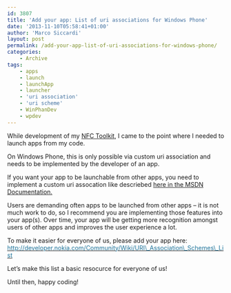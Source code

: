 ```yaml
---
id: 3807
title: 'Add your app: List of uri associations for Windows Phone'
date: '2013-11-10T05:58:41+01:00'
author: 'Marco Siccardi'
layout: post
permalink: /add-your-app-list-of-uri-associations-for-windows-phone/
categories:
    - Archive
tags:
    - apps
    - launch
    - launchApp
    - launcher
    - 'uri association'
    - 'uri scheme'
    - WinPhanDev
    - wpdev
---
```


While development of my [NFC Toolkit](http://www.windowsphone.com/s?appid=2c33cb7d-c97b-4204-aa8b-1e8712718519), I came to the point where I needed to launch apps from my code.

On Windows Phone, this is only possible via custom uri association and needs to be implemented by the developer of an app.

If you want your app to be launchable from other apps, you need to implement a custom uri assocation like descriebed [here in the MSDN Documentation.](http://msdn.microsoft.com/en-us/library/windowsphone/develop/jj206987(v=vs.105).aspx#BKMK_URIassociations)

Users are demanding often apps to be launched from other apps – it is not much work to do, so I recommend you are implementing those features into your app(s). Over time, your app will be getting more recognition amongst users of other apps and improves the user experience a lot.

To make it easier for everyone of us, please add your app here: [<span style="color: #21759b;">http://developer.nokia.com/Community/Wiki/URI\_Association\_Schemes\_List</span>](http://developer.nokia.com/Community/Wiki/URI_Association_Schemes_List)

Let’s make this list a basic resocurce for everyone of us!

Until then, happy coding!
